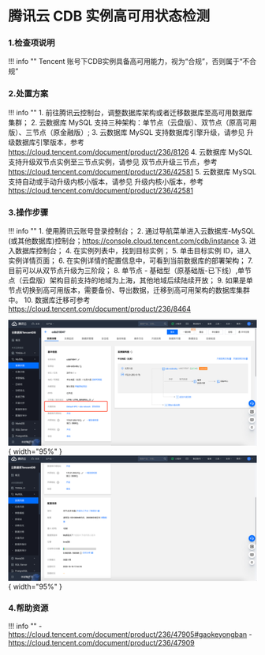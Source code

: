 # 腾讯云 CDB 实例高可用状态检测

### 1.检查项说明
!!! info ""
    Tencent 账号下CDB实例具备高可用能力，视为“合规”，否则属于“不合规”

### 2.处置方案
!!! info ""
    1. 前往腾讯云控制台，调整数据库架构或者迁移数据库至高可用数据库集群；
    2. 云数据库 MySQL 支持三种架构：单节点（云盘版）、双节点（原高可用版）、三节点（原金融版）;
    3. 云数据库 MySQL 支持数据库引擎升级，请参见 升级数据库引擎版本，参考 https://cloud.tencent.com/document/product/236/8126 
    4. 云数据库 MySQL 支持升级双节点实例至三节点实例，请参见 双节点升级三节点，参考 https://cloud.tencent.com/document/product/236/42581
    5. 云数据库 MySQL 支持自动或手动升级内核小版本，请参见 升级内核小版本，参考 https://cloud.tencent.com/document/product/236/42581

### 3.操作步骤
!!! info ""
    1. 使用腾讯云账号登录控制台；
    2. 通过导航菜单进入云数据库-MySQL (或其他数据库)控制台；https://console.cloud.tencent.com/cdb/instance
    3. 进入数据库控制台；
    4. 在实例列表中，找到目标实例；
    5. 单击目标实例 ID，进入实例详情页面；
    6. 在实例详情的配置信息中，可看到当前数据库的部署架构；
    7. 目前可以从双节点升级为三阶段；
    8. 单节点 - 基础型（原基础版-已下线）,单节点（云盘版）架构目前支持的地域为上海，其他地域后续陆续开放；
    9. 如果是单节点切换到高可用版本，需要备份、导出数据，迁移到高可用架构的数据库集群中。
    10. 数据库迁移可参考 https://cloud.tencent.com/document/product/236/8464


![处置方案-查看当前网络类型](../../img/suggest/tencent/cdb-mysql-instance.png){ width="95%" }
![处置方案-切换当前网络类型](../../img/suggest/tencent/cdb-mysql-ha-status.png){ width="95%" }


### 4.帮助资源
!!! info ""
    - https://cloud.tencent.com/document/product/236/47905#gaokeyongban
    - https://cloud.tencent.com/document/product/236/47909
